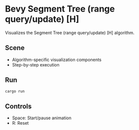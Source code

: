 # Bevy Segment Tree (range query/update) [H]

Visualizes the Segment Tree (range query/update) [H] algorithm.

## Scene
- Algorithm-specific visualization components
- Step-by-step execution

## Run
```bash
cargo run
```

## Controls
- Space: Start/pause animation
- R: Reset
